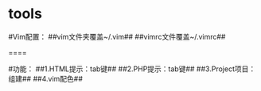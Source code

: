 tools
=====

#Vim配置：
##vim文件夹覆盖~/.vim##
##vimrc文件覆盖~/.vimrc##

====

#功能：
##1.HTML提示：tab键##
##2.PHP提示：tab键##
##3.Project项目：组建##
##4.vim配色##
